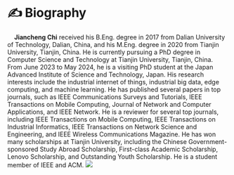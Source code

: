 # ✍  Biography
&nbsp;&nbsp;&nbsp;&nbsp;**Jiancheng Chi** received his B.Eng. degree in 2017 from Dalian University of Technology, Dalian, China, and his M.Eng. degree in 2020 from Tianjin University, Tianjin, China. He is currently pursuing a PhD degree in Computer Science and Technology at Tianjin University, Tianjin, China. From June 2023 to May 2024, he is a visiting PhD student at the Japan Advanced Institute of Science and Technology, Japan. His research interests include the industrial internet of things, industrial big data, edge computing, and machine learning. He has published several papers in top journals, such as IEEE Communications Surveys and Tutorials, IEEE Transactions on Mobile Computing, Journal of Network and Computer Applications, and IEEE Network. He is a reviewer for several top journals, including IEEE Transactions on Mobile Computing, IEEE Transactions on Industrial Informatics, IEEE Transactions on Network Science and Engineering, and IEEE Wireless Communications Magazine. He has won many scholarships at Tianjin University, including the Chinese Government-sponsored Study Abroad Scholarship, First-class Academic Scholarship, Lenovo Scholarship, and Outstanding Youth Scholarship. He is a student member of IEEE and ACM.  <a href='https://scholar.google.com/citations?user=IZtkGZ0AAAAJ'><img src="https://img.shields.io/endpoint?url={{ url | url_encode }}&logo=Google%20Scholar&labelColor=f6f6f6&color=9cf&style=flat&label=引用"></a>


